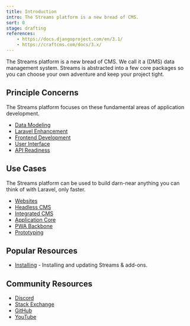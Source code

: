 ```yaml
---
title: Introduction
intro: The Streams platform is a new bread of CMS.
sort: 0
stage: drafting
references:
    - https://docs.djangoproject.com/en/3.1/
    - https://craftcms.com/docs/3.x/
---
```


The Streams platform is a new bread of CMS. We call it a (DMS) data management system. Streams is abstracted into a few core packages so you can choose your own adventure and keep your project tight.

## Principle Concerns

The Streams platform focuses on these fundamental areas of application development.

- [Data Modeling](streams)
- [Laravel Enhancement](core)
- [Frontend Development](frontend)
- [User Interface](ui)
- [API Readiness](api)

## Use Cases

The Streams platform can be used to build darn-near anything you can think of with Laravel, only faster.

- [Websites](#/use-cases/websites)
- [Headless CMS](#/use-cases/headless-cms)
- [Integrated CMS](#/use-cases/integrated-cms)
- [Application Core](#/use-cases/application-core)
- [PWA Backbone](#/use-cases/pwa-backbone)
- [Prototyping](#/use-cases/prototyping)

## Popular Resources

- [Installing](installation) - Installing and updating Streams & add-ons.

## Community Resources

- [Discord](https://discord.gg/vhz8NZC)
- [Stack Exchange](https://stackoverflow.com/search?q=laravel+streams)
- [GitHub](https://github.com/anomalylabs/streams)
- [YouTube](https://www.youtube.com/user/AIWebSystems)
